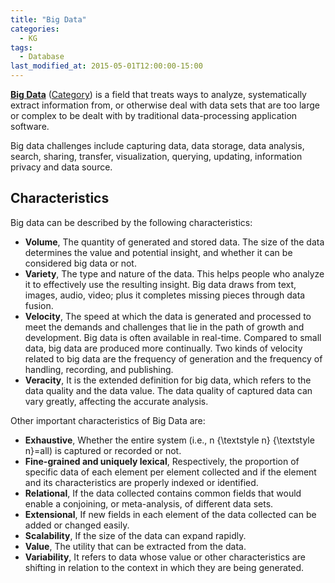 ```yaml
---
title: "Big Data"
categories:
  - KG
tags:
  - Database
last_modified_at: 2015-05-01T12:00:00-15:00
---
```


**[Big Data](https://en.wikipedia.org/wiki/Big_data)** ([Category](https://en.wikipedia.org/wiki/Category:Big_data)) is a field that treats ways to analyze, systematically extract information from, or otherwise deal with data sets that are too large or complex to be dealt with by traditional data-processing application software. 

Big data challenges include capturing data, data storage, data analysis, search, sharing, transfer, visualization, querying, updating, information privacy and data source.

## Characteristics

Big data can be described by the following characteristics:

- **Volume**, The quantity of generated and stored data. The size of the data determines the value and potential insight, and whether it can be considered big data or not.
- **Variety**, The type and nature of the data. This helps people who analyze it to effectively use the resulting insight. Big data draws from text, images, audio, video; plus it completes missing pieces through data fusion.
- **Velocity**, The speed at which the data is generated and processed to meet the demands and challenges that lie in the path of growth and development. Big data is often available in real-time. Compared to small data, big data are produced more continually. Two kinds of velocity related to big data are the frequency of generation and the frequency of handling, recording, and publishing.
- **Veracity**, It is the extended definition for big data, which refers to the data quality and the data value. The data quality of captured data can vary greatly, affecting the accurate analysis.

Other important characteristics of Big Data are:

- **Exhaustive**, Whether the entire system (i.e., n {\textstyle n} {\textstyle n}=all) is captured or recorded or not.
- **Fine-grained and uniquely lexical**, Respectively, the proportion of specific data of each element per element collected and if the element and its characteristics are properly indexed or identified.
- **Relational**, If the data collected contains common fields that would enable a conjoining, or meta-analysis, of different data sets.
- **Extensional**, If new fields in each element of the data collected can be added or changed easily.
- **Scalability**, If the size of the data can expand rapidly.
- **Value**, The utility that can be extracted from the data.
- **Variability**, It refers to data whose value or other characteristics are shifting in relation to the context in which they are being generated.

